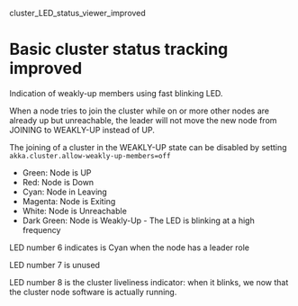 cluster_LED_status_viewer_improved

# Basic cluster status tracking improved

Indication of weakly-up members using fast blinking LED.

When a node tries to join the cluster while on or more other nodes are already up but unreachable, the leader will not move the new node from JOINING to WEAKLY-UP instead of UP.

The joining of a cluster in the WEAKLY-UP state can be disabled by setting `akka.cluster.allow-weakly-up-members=off`

- Green:      Node is UP
- Red:        Node is Down
- Cyan:       Node in Leaving
- Magenta:    Node is Exiting
- White:      Node is Unreachable
- Dark Green: Node is Weakly-Up - The LED is blinking at a high frequency

LED number 6 indicates is Cyan when the node has a leader role

LED number 7 is unused

LED number 8 is the cluster liveliness indicator: when it blinks, we now that the cluster node software is actually running.